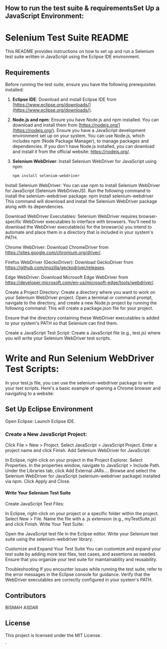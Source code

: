 
## How to run the test suite & requirementsSet Up a JavaScript Environment:

# Selenium Test Suite README

This README provides instructions on how to set up and run a Selenium test suite written in JavaScript using the Eclipse IDE environment.

## Requirements

Before running the test suite, ensure you have the following prerequisites installed:

1. **Eclipse IDE**: Download and install Eclipse IDE from [https://www.eclipse.org/downloads/](https://www.eclipse.org/downloads/).

2. **Node.js and npm**: Ensure you have Node.js and npm installed. You can download and install them from [https://nodejs.org/](https://nodejs.org/).
Ensure you have a JavaScript development environment set up on your system. You can use Node.js, which includes npm (Node Package Manager), to manage packages and dependencies. If you don't have Node.js installed, you can download and install it from the official website: https://nodejs.org/.

3. **Selenium WebDriver**: Install Selenium WebDriver for JavaScript using npm:

   ```bash
   npm install selenium-webdriver
   
Install Selenium WebDriver:
You can use npm to install Selenium WebDriver for JavaScript (Selenium WebDriverJS). Run the following command to install the selenium-webdriver package:
npm install selenium-webdriver
This command will download and install the Selenium WebDriver package along with its dependencies.

Download WebDriver Executables:
Selenium WebDriver requires browser-specific WebDriver executables to interface with browsers. You'll need to download the WebDriver executable(s) for the browser(s) you intend to automate and place them in a directory that is included in your system's PATH.

Chrome WebDriver: Download ChromeDriver from https://sites.google.com/chromium.org/driver/.

Firefox WebDriver (GeckoDriver): Download GeckoDriver from https://github.com/mozilla/geckodriver/releases.

Edge WebDriver: Download Microsoft Edge WebDriver from https://developer.microsoft.com/en-us/microsoft-edge/tools/webdriver/.


Create a Project Directory:
Create a directory where you want to work on your Selenium WebDriver project. Open a terminal or command prompt, navigate to the directory, and create a new Node.js project by running the following command:
This will create a package.json file for your project.


Ensure that the directory containing these WebDriver executables is added to your system's PATH so that Selenium can find them.

Create a JavaScript Test Script:
Create a JavaScript file (e.g., test.js) where you will write your Selenium WebDriver test scripts.

# Write and Run Selenium WebDriver Test Scripts:
In your test.js file, you can use the selenium-webdriver package to write your test scripts. Here's a basic example of opening a Chrome browser and navigating to a website:

## Set Up Eclipse Environment
Open Eclipse: Launch Eclipse IDE.

### Create a New JavaScript Project:

Click File > New > Project.
Select JavaScript > JavaScript Project.
Enter a project name and click Finish.
Add Selenium WebDriver for JavaScript:

In Eclipse, right-click on your project in the Project Explorer.
Select Properties.
In the properties window, navigate to JavaScript > Include Path.
Under the Libraries tab, click Add External JARs....
Browse and select the Selenium WebDriver for JavaScript (selenium-webdriver package) installed via npm.
Click Apply and Close.

#### Write Your Selenium Test Suite
Create JavaScript Test Files:

In Eclipse, right-click on your project or a specific folder within the project.
Select New > File.
Name the file with a .js extension (e.g., myTestSuite.js) and click Finish.
Write Your Test Suite:

Open the JavaScript test file in the Eclipse editor.
Write your Selenium test suite using the selenium-webdriver library.

Customize and Expand Your Test Suite
You can customize and expand your test suite by adding more test files, test cases, and assertions as needed. Ensure that you organize your test suite for maintainability and reusability.

Troubleshooting
If you encounter issues while running the test suite, refer to the error messages in the Eclipse console for guidance. Verify that the WebDriver executables are correctly configured in your system's PATH.

## Contributors
BISMAH ASDAR

## License
This project is licensed under the MIT License.


` 
